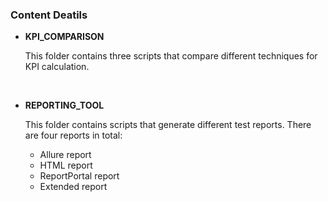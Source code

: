 
### Content  Deatils 

- **KPI_COMPARISON**
  
  This folder contains three scripts that compare different techniques for KPI calculation.
  
  <br>

- **REPORTING_TOOL**

  This folder contains scripts that generate different test reports. There are four reports in total:

  -  Allure report
  - HTML report
  -  ReportPortal report
  - Extended report
